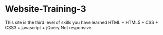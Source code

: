 # Website-Training-3
This site is the third level of skills you have learned HTML + HTML5 + CSS + CSS3 + javascript + jQuery
Not responsive
